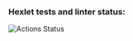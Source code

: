 ### Hexlet tests and linter status:
![Actions Status](https://github.com/ianproletov/project-lvl4-s457/workflows/hexlet-check/badge.svg)